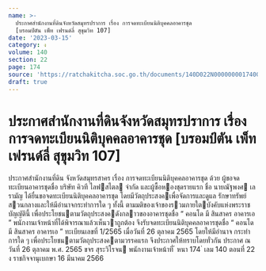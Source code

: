 ```yaml
---
name: >-
  ประกาศสำนักงานที่ดินจังหวัดสมุทรปราการ เรื่อง การจดทะเบียนนิติบุคคลอาคารชุด
  [บรอมป์ตัน เพ็ท เฟรนด์ลี่ สุขุมวิท 107]
date: '2023-03-15'
category: ง
volume: 140
section: 22
page: 174
source: 'https://ratchakitcha.soc.go.th/documents/140D022N0000000017400.pdf'
draft: true
---
```


# ประกาศสำนักงานที่ดินจังหวัดสมุทรปราการ เรื่อง การจดทะเบียนนิติบุคคลอาคารชุด [บรอมป์ตัน เพ็ท เฟรนด์ลี่ สุขุมวิท 107]

ประกาศสํานักงานที่ดิน จังหวัดสมุทรสาคร เรื่อง การจดทะเบียนนิติบุคคลอาคารชุด ด้วย ผู้ขอจดทะเบียนอาคารชุดชื่อ บริษัท คิวที ไลฟสไตล จํากัด และผู้ซื้อหองชุดรายแรก ชื่อ นายณัฐพงศ เลรามัญ ได้ยื่นขอจดทะเบียนนิติบุคคลอาคารชุด โดยมีวัตถุประสงคเพื่อจัดการและดูแล รักษาทรัพย์สวนกลางและให้มีอํานาจกระทําการใด ๆ ทั้งนี้ ตามมติของเจ้าของรวมภายใตบังคับแห่งพระราชบัญญัตินี้ เพื่อประโยชนตามวัตถุประสงคดังกลาวของอาคารชุดชื่อ “ คอนโด มี สินสาคร อาคารเอ ” พนักงานเจ้าหน้าที่ได้พิจารณาแล้วเห็นวาถูกต้อง จึงรับจดทะเบียนนิติบุคคลอาคารชุดชื่อ “ คอนโด มี สินสาคร อาคารเอ ” ทะเบียนเลขที่ 1/2565 เมื่อวันที่ 26 ตุลาคม 2565 โดยให้มีอํานาจ กระทําการใด ๆ เพื่อประโยชนตามวัตถุประสงคตามวรรคแรก จึงประกาศให้ทราบโดยทั่วกัน ประกาศ ณ วันที่ 26 ตุลาคม พ.ศ. 2565 ขจร สุระวิโรจน พนักงานเจ้าหน้าที่ ้ หนา 174 ่ เลม 140 ตอนที่ 22 ง ราชกิจจานุเบกษา 16 มีนาคม 2566
